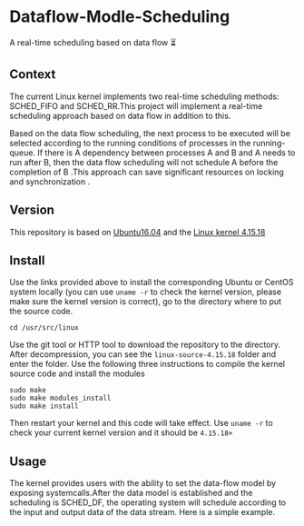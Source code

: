 # Dataflow-Modle-Scheduling

A real-time scheduling based on data flow ⏳

## Context

The current Linux kernel implements two real-time scheduling methods: SCHED_FIFO and SCHED_RR.This project will implement a real-time scheduling approach based on data flow in addition to this. 

Based on the data flow scheduling, the next process to be executed will be selected according to the running conditions of processes in the running-queue. If there is A dependency between processes A and B and A needs to run after B, then the data flow scheduling will not schedule A before the completion of B .This approach can save significant resources on locking and synchronization .

## Version 
This repository is based on [Ubuntu16.04](http://releases.ubuntu.com/16.04/) and the [Linux kernel 4.15.18](https://www.kernel.org/)

## Install
Use the links provided above to install the corresponding Ubuntu or CentOS system locally (you can use `uname -r` to check the kernel version, please make sure the kernel version is correct), go to the directory where to put the source code.
```
cd /usr/src/linux
```
Use the git tool or HTTP tool to download the repository to the directory. After decompression, you can see the `linux-source-4.15.18` folder and enter the folder. Use the following three instructions to compile the kernel source code and install the modules 

```
sudo make 
sudo make modules_install
sudo make install
```
Then restart your kernel and this code will take effect. Use `uname -r` to check your current kernel version and it should be `4.15.18+ `

## Usage

The kernel provides users with the ability to set the data-flow model by exposing systemcalls.After the data model is established and the scheduling is SCHED_DF, the operating system will schedule according to the input and output data of the data stream. Here is a simple example.
